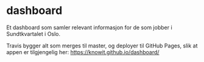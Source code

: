 # dashboard
Et dashboard som samler relevant informasjon for de som jobber i Sundtkvartalet i Oslo.

Travis bygger alt som merges til master, og deployer til GitHub Pages, slik at appen er tilgjengelig her: https://knowit.github.io/dashboard/

